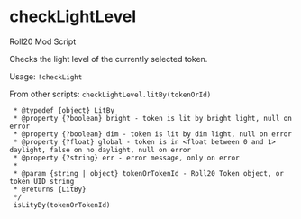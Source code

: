 # checkLightLevel
 Roll20 Mod Script

Checks the light level of the currently selected token.

Usage: `!checkLight`

From other scripts: `checkLightLevel.litBy(tokenOrId)`

  ```/**
   * @typedef {object} LitBy
   * @property {?boolean} bright - token is lit by bright light, null on error
   * @property {?boolean} dim - token is lit by dim light, null on error
   * @property {?float} global - token is in <float between 0 and 1> daylight, false on no daylight, null on error
   * @property {?string} err - error message, only on error
   * 
   * @param {string | object} tokenOrTokenId - Roll20 Token object, or token UID string
   * @returns {LitBy}
   */
   isLityBy(tokenOrTokenId)
```
